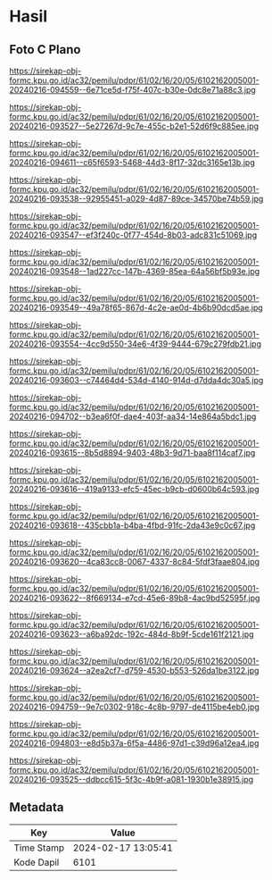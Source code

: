 # Hasil

## Foto C Plano

https://sirekap-obj-formc.kpu.go.id/ac32/pemilu/pdpr/61/02/16/20/05/6102162005001-20240216-094559--6e71ce5d-f75f-407c-b30e-0dc8e71a88c3.jpg

https://sirekap-obj-formc.kpu.go.id/ac32/pemilu/pdpr/61/02/16/20/05/6102162005001-20240216-093527--5e27267d-9c7e-455c-b2e1-52d6f9c885ee.jpg

https://sirekap-obj-formc.kpu.go.id/ac32/pemilu/pdpr/61/02/16/20/05/6102162005001-20240216-094611--c65f6593-5468-44d3-8f17-32dc3165e13b.jpg

https://sirekap-obj-formc.kpu.go.id/ac32/pemilu/pdpr/61/02/16/20/05/6102162005001-20240216-093538--92955451-a029-4d87-89ce-34570be74b59.jpg

https://sirekap-obj-formc.kpu.go.id/ac32/pemilu/pdpr/61/02/16/20/05/6102162005001-20240216-093547--ef3f240c-0f77-454d-8b03-adc831c51069.jpg

https://sirekap-obj-formc.kpu.go.id/ac32/pemilu/pdpr/61/02/16/20/05/6102162005001-20240216-093548--1ad227cc-147b-4369-85ea-64a56bf5b93e.jpg

https://sirekap-obj-formc.kpu.go.id/ac32/pemilu/pdpr/61/02/16/20/05/6102162005001-20240216-093549--49a78f65-867d-4c2e-ae0d-4b6b90dcd5ae.jpg

https://sirekap-obj-formc.kpu.go.id/ac32/pemilu/pdpr/61/02/16/20/05/6102162005001-20240216-093554--4cc9d550-34e6-4f39-9444-679c279fdb21.jpg

https://sirekap-obj-formc.kpu.go.id/ac32/pemilu/pdpr/61/02/16/20/05/6102162005001-20240216-093603--c74464d4-534d-4140-914d-d7dda4dc30a5.jpg

https://sirekap-obj-formc.kpu.go.id/ac32/pemilu/pdpr/61/02/16/20/05/6102162005001-20240216-094702--b3ea6f0f-dae4-403f-aa34-14e864a5bdc1.jpg

https://sirekap-obj-formc.kpu.go.id/ac32/pemilu/pdpr/61/02/16/20/05/6102162005001-20240216-093615--8b5d8894-9403-48b3-9d71-baa8f114caf7.jpg

https://sirekap-obj-formc.kpu.go.id/ac32/pemilu/pdpr/61/02/16/20/05/6102162005001-20240216-093616--419a9133-efc5-45ec-b9cb-d0600b64c593.jpg

https://sirekap-obj-formc.kpu.go.id/ac32/pemilu/pdpr/61/02/16/20/05/6102162005001-20240216-093618--435cbb1a-b4ba-4fbd-91fc-2da43e9c0c67.jpg

https://sirekap-obj-formc.kpu.go.id/ac32/pemilu/pdpr/61/02/16/20/05/6102162005001-20240216-093620--4ca83cc8-0067-4337-8c84-5fdf3faae804.jpg

https://sirekap-obj-formc.kpu.go.id/ac32/pemilu/pdpr/61/02/16/20/05/6102162005001-20240216-093622--8f669134-e7cd-45e6-89b8-4ac9bd52595f.jpg

https://sirekap-obj-formc.kpu.go.id/ac32/pemilu/pdpr/61/02/16/20/05/6102162005001-20240216-093623--a6ba92dc-192c-484d-8b9f-5cde161f2121.jpg

https://sirekap-obj-formc.kpu.go.id/ac32/pemilu/pdpr/61/02/16/20/05/6102162005001-20240216-093624--a2ea2cf7-d759-4530-b553-526da1be3122.jpg

https://sirekap-obj-formc.kpu.go.id/ac32/pemilu/pdpr/61/02/16/20/05/6102162005001-20240216-094759--9e7c0302-918c-4c8b-9797-de4115be4eb0.jpg

https://sirekap-obj-formc.kpu.go.id/ac32/pemilu/pdpr/61/02/16/20/05/6102162005001-20240216-094803--e8d5b37a-6f5a-4486-97d1-c39d96a12ea4.jpg

https://sirekap-obj-formc.kpu.go.id/ac32/pemilu/pdpr/61/02/16/20/05/6102162005001-20240216-093525--ddbcc615-5f3c-4b9f-a081-1930b1e38915.jpg


## Metadata

| Key        | Value               |
| ---------- | ------------------- |
| Time Stamp | 2024-02-17 13:05:41 |
| Kode Dapil | 6101                |



